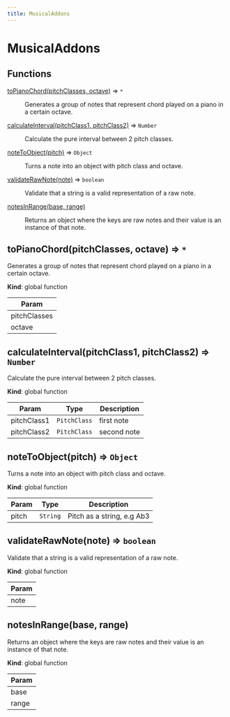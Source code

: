 ```yaml
---
title: MusicalAddons
---
```


# MusicalAddons

## Functions

<dl>
<dt><a href="#toPianoChord">toPianoChord(pitchClasses, octave)</a> ⇒ <code>*</code></dt>
<dd><p>Generates a group of notes that represent chord played on a piano in a certain octave.</p>
</dd>
<dt><a href="#calculateInterval">calculateInterval(pitchClass1, pitchClass2)</a> ⇒ <code>Number</code></dt>
<dd><p>Calculate the pure interval between 2 pitch classes.</p>
</dd>
<dt><a href="#noteToObject">noteToObject(pitch)</a> ⇒ <code>Object</code></dt>
<dd><p>Turns a note into an object with pitch class and octave.</p>
</dd>
<dt><a href="#validateRawNote">validateRawNote(note)</a> ⇒ <code>boolean</code></dt>
<dd><p>Validate that a string is a valid representation of a raw note.</p>
</dd>
<dt><a href="#notesInRange">notesInRange(base, range)</a></dt>
<dd><p>Returns an object where the keys are raw notes and their value is an instance of that note.</p>
</dd>
</dl>

<a name="toPianoChord"></a>

## toPianoChord(pitchClasses, octave) ⇒ <code>\*</code>
Generates a group of notes that represent chord played on a piano in a certain octave.

**Kind**: global function  

| Param |
| --- |
| pitchClasses | 
| octave | 

<a name="calculateInterval"></a>

## calculateInterval(pitchClass1, pitchClass2) ⇒ <code>Number</code>
Calculate the pure interval between 2 pitch classes.

**Kind**: global function  

| Param | Type | Description |
| --- | --- | --- |
| pitchClass1 | <code>PitchClass</code> | first note |
| pitchClass2 | <code>PitchClass</code> | second note |

<a name="noteToObject"></a>

## noteToObject(pitch) ⇒ <code>Object</code>
Turns a note into an object with pitch class and octave.

**Kind**: global function  

| Param | Type | Description |
| --- | --- | --- |
| pitch | <code>String</code> | Pitch as a string, e.g Ab3 |

<a name="validateRawNote"></a>

## validateRawNote(note) ⇒ <code>boolean</code>
Validate that a string is a valid representation of a raw note.

**Kind**: global function  

| Param |
| --- |
| note | 

<a name="notesInRange"></a>

## notesInRange(base, range)
Returns an object where the keys are raw notes and their value is an instance of that note.

**Kind**: global function  

| Param |
| --- |
| base | 
| range | 

